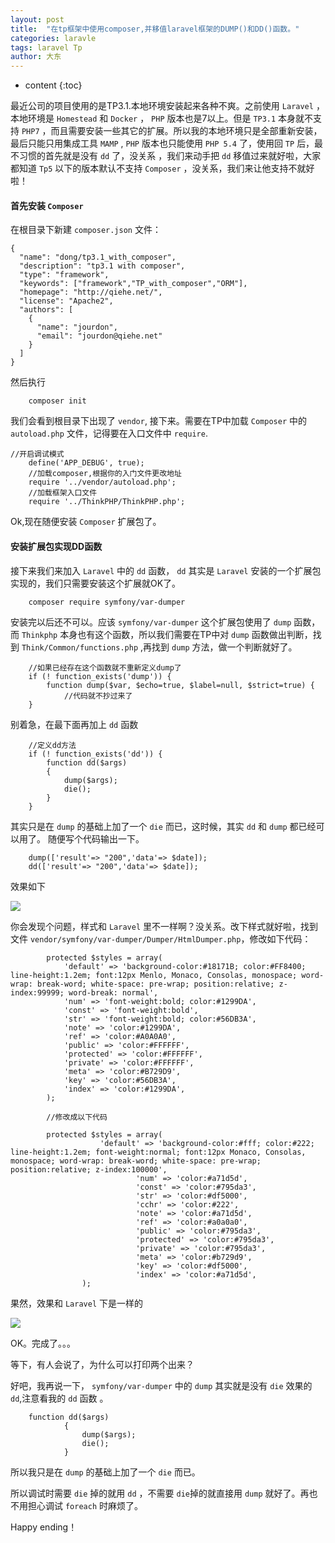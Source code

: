 ```yaml
---
layout: post
title:  "在tp框架中使用composer,并移值laravel框架的DUMP()和DD()函数。"
categories: laravle
tags: laravel Tp
author: 大东
---
```


* content
{:toc}



最近公司的项目使用的是TP3.1.本地环境安装起来各种不爽。之前使用 `Laravel` ，本地环境是 `Homestead` 和 `Docker` ， `PHP` 版本也是7以上。但是 `TP3.1` 本身就不支持 `PHP7` ，而且需要安装一些其它的扩展。所以我的本地环境只是全部重新安装，最后只能只用集成工具 `MAMP` , `PHP` 版本也只能使用 `PHP 5.4` 了，使用回 `TP` 后，最不习惯的首先就是没有 `dd` 了，没关系 ，我们来动手把 `dd` 移值过来就好啦，大家都知道 `Tp5` 以下的版本默认不支持 `Composer` ，没关系，我们来让他支持不就好啦！
#### 首先安装 `Composer`

在根目录下新建 `composer.json` 文件：
```
{
  "name": "dong/tp3.1_with_composer",
  "description": "tp3.1 with composer",
  "type": "framework",
  "keywords": ["framework","TP_with_composer","ORM"],
  "homepage": "http://qiehe.net/",
  "license": "Apache2",
  "authors": [
    {
      "name": "jourdon",
      "email": "jourdon@qiehe.net"
    }
  ]
}

```
然后执行
``` 
    composer init
```






我们会看到根目录下出现了 `vendor`, 接下来。需要在TP中加载  `Composer` 中的`autoload.php` 文件，记得要在入口文件中 `require`.

```
//开启调试模式
    define('APP_DEBUG', true);
    //加载composer,根据你的入门文件更改地址
    require '../vendor/autoload.php';
    //加载框架入口文件
    require '../ThinkPHP/ThinkPHP.php';
```
Ok,现在随便安装 `Composer` 扩展包了。
#### 安装扩展包实现DD函数
接下来我们来加入 `Laravel` 中的 `dd` 函数， `dd` 其实是 `Laravel` 安装的一个扩展包实现的，我们只需要安装这个扩展就OK了。


``` 
    composer require symfony/var-dumper
```
安装完以后还不可以。应该 `symfony/var-dumper` 这个扩展包使用了 `dump` 函数，而 `Thinkphp` 本身也有这个函数，所以我们需要在TP中对 `dump` 函数做出判断，找到 `Think/Common/functions.php` ,再找到 `dump` 方法，做一个判断就好了。
``` 
    //如果已经存在这个函数就不重新定义dump了
    if (! function_exists('dump')) {
        function dump($var, $echo=true, $label=null, $strict=true) {
            //代码就不抄过来了
    }
```
别着急，在最下面再加上 `dd` 函数
``` 
    //定义dd方法
    if (! function_exists('dd')) {
        function dd($args)
        {
            dump($args);
            die();
        }
    }
```
其实只是在 `dump` 的基础上加了一个 `die` 而已，这时候，其实 `dd` 和 `dump` 都已经可以用了。
随便写个代码输出一下。
```
    dump(['result'=> "200",'data'=> $date]);
    dd(['result'=> "200",'data'=> $date]);
```
效果如下

![](http://www.qiehe.net/image/WX20171012-142625@2x.png)

你会发现个问题，样式和 `Laravel` 里不一样啊？没关系。改下样式就好啦，找到文件 `vendor/symfony/var-dumper/Dumper/HtmlDumper.php`，修改如下代码：

``` 
        protected $styles = array(
            'default' => 'background-color:#18171B; color:#FF8400; line-height:1.2em; font:12px Menlo, Monaco, Consolas, monospace; word-wrap: break-word; white-space: pre-wrap; position:relative; z-index:99999; word-break: normal',
            'num' => 'font-weight:bold; color:#1299DA',
            'const' => 'font-weight:bold',
            'str' => 'font-weight:bold; color:#56DB3A',
            'note' => 'color:#1299DA',
            'ref' => 'color:#A0A0A0',
            'public' => 'color:#FFFFFF',
            'protected' => 'color:#FFFFFF',
            'private' => 'color:#FFFFFF',
            'meta' => 'color:#B729D9',
            'key' => 'color:#56DB3A',
            'index' => 'color:#1299DA',
        );
        
        //修改成以下代码
        
        protected $styles = array(
                    'default' => 'background-color:#fff; color:#222; line-height:1.2em; font-weight:normal; font:12px Monaco, Consolas, monospace; word-wrap: break-word; white-space: pre-wrap; position:relative; z-index:100000',
                            'num' => 'color:#a71d5d',
                            'const' => 'color:#795da3',
                            'str' => 'color:#df5000',
                            'cchr' => 'color:#222',
                            'note' => 'color:#a71d5d',
                            'ref' => 'color:#a0a0a0',
                            'public' => 'color:#795da3',
                            'protected' => 'color:#795da3',
                            'private' => 'color:#795da3',
                            'meta' => 'color:#b729d9',
                            'key' => 'color:#df5000',
                            'index' => 'color:#a71d5d',
                );
```
果然，效果和 `Laravel` 下是一样的

![](http://www.qiehe.net/image/WX20171012-143918@2x.png)

OK。完成了。。。

等下，有人会说了，为什么可以打印两个出来？

好吧，我再说一下， `symfony/var-dumper` 中的 `dump` 其实就是没有 `die` 效果的 `dd`,注意看我的 `dd` 函数 。
``` 
    function dd($args)
            {
                dump($args);
                die();
            }
```

所以我只是在 `dump` 的基础上加了一个 `die` 而已。

所以调试时需要 `die` 掉的就用 `dd` ，不需要 `die`掉的就直接用 `dump` 就好了。再也不用担心调试 `foreach` 时麻烦了。

Happy ending！